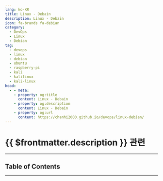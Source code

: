 ```yaml
---
lang: ko-KR
title: Linux - Debain
description: Linux - Debain
icon: fa-brands fa-debian
category:
  - DevOps
  - Linux
  - Debian
tag:
  - devops
  - linux
  - debian
  - ubuntu
  - raspberry-pi
  - kali
  - kalilinux
  - kali-linux
head:
  - - meta:
    - property: og:title
      content: Linux - Debain
    - property: og:description
      content: Linux - Debain
    - property: og:url
      content: https://chanhi2000.github.io/devops/linux-debian/
---
```


# {{ $frontmatter.description }} 관련

<ShieldsGroup logos="ubuntu,raspberrypi,kalilinux"/>

---

## Table of Contents

<ToCLocal basePath="/devops/linux-debian/" />

---

<TagLinks />
